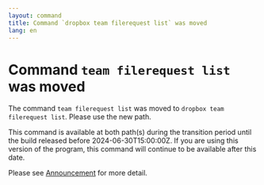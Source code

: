```yaml
---
layout: command
title: Command `dropbox team filerequest list` was moved
lang: en
---
```


# Command `team filerequest list` was moved

The command `team filerequest list` was moved to `dropbox team filerequest list`. Please use the new path.

This command is available at both path(s) during the transition period until the build released before 2024-06-30T15:00:00Z. If you are using this version of the program, this command will continue to be available after this date.

Please see [Announcement](https://github.com/watermint/toolbox/discussions/799) for more detail.


